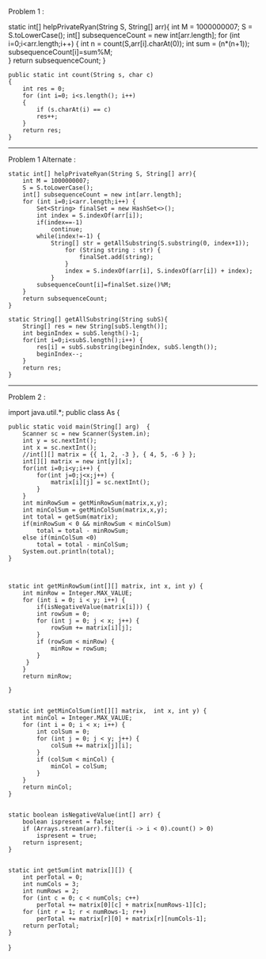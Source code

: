 Problem 1 :

 static int[] helpPrivateRyan(String S, String[] arr){
    	int M = 1000000007; 
    	S = S.toLowerCase();
    	int[] subsequenceCount = new int[arr.length];
        for (int i=0;i<arr.length;i++) {
        	int n = count(S,arr[i].charAt(0));
        	int sum = (n*(n+1));
        	subsequenceCount[i]=sum%M;	
        }
        return subsequenceCount;
    }
    
    public static int count(String s, char c) 
    { 
        int res = 0; 
        for (int i=0; i<s.length(); i++) 
        { 
            if (s.charAt(i) == c) 
            res++; 
        }  
        return res; 
    } 




**********************************************************************************************************************

Problem 1 Alternate :

    static int[] helpPrivateRyan(String S, String[] arr){
    	int M = 1000000007; 
    	S = S.toLowerCase();
    	int[] subsequenceCount = new int[arr.length];
        for (int i=0;i<arr.length;i++) {
        	Set<String> finalSet = new HashSet<>();
        	int index = S.indexOf(arr[i]);
        	if(index==-1)
        		continue;
        	while(index!=-1) {
        		String[] str = getAllSubstring(S.substring(0, index+1));
					for (String string : str) {
						finalSet.add(string);
					} 
	            	index = S.indexOf(arr[i], S.indexOf(arr[i]) + index);
        		}
        	subsequenceCount[i]=finalSet.size()%M;	
        }
        return subsequenceCount;
    }
    
    static String[] getAllSubstring(String subS){
    	String[] res = new String[subS.length()];
    	int beginIndex = subS.length()-1;
    	for(int i=0;i<subS.length();i++) {
    		res[i] = subS.substring(beginIndex, subS.length());
    		beginIndex--;
    	}
    	return res;
    }
    
    
    
    
*******************************************************************************************************************

Problem 2 :


import java.util.*;
public class As {

	public static void main(String[] arg)  {
        Scanner sc = new Scanner(System.in);
        int y = sc.nextInt();
        int x = sc.nextInt();
		//int[][] matrix = {{ 1, 2, -3 }, { 4, 5, -6 } };
		int[][] matrix = new int[y][x];
		for(int i=0;i<y;i++) {
			for(int j=0;j<x;j++) {
				matrix[i][j] = sc.nextInt();
			}
		}
		int minRowSum = getMinRowSum(matrix,x,y);
		int minColSum = getMinColSum(matrix,x,y);
		int total = getSum(matrix);
		if(minRowSum < 0 && minRowSum < minColSum)
			total = total - minRowSum;
		else if(minColSum <0)
			total = total - minColSum;
		System.out.println(total);
	}


	
	static int getMinRowSum(int[][] matrix, int x, int y) {
		int minRow = Integer.MAX_VALUE;
		for (int i = 0; i < y; i++) {
			if(isNegativeValue(matrix[i])) {
			int rowSum = 0;
			for (int j = 0; j < x; j++) {
				rowSum += matrix[i][j];
			}
			if (rowSum < minRow) {
				minRow = rowSum;
			}	
		 }
		}
		return minRow;

	}

	
	static int getMinColSum(int[][] matrix,  int x, int y) {
		int minCol = Integer.MAX_VALUE;
		for (int i = 0; i < x; i++) {
			int colSum = 0;
			for (int j = 0; j < y; j++) {
				colSum += matrix[j][i];
			}
			if (colSum < minCol) {
				minCol = colSum;
			}	
		}
		return minCol;
	}
	
	
	static boolean isNegativeValue(int[] arr) {
		boolean ispresent = false;
		if (Arrays.stream(arr).filter(i -> i < 0).count() > 0)
			ispresent = true;
		return ispresent;
	}
	
	
	static int getSum(int matrix[][]) {
		int perTotal = 0;
		int numCols = 3;
		int numRows = 2;
		for (int c = 0; c < numCols; c++)
		    perTotal += matrix[0][c] + matrix[numRows-1][c];
		for (int r = 1; r < numRows-1; r++)
		    perTotal += matrix[r][0] + matrix[r][numCols-1];
		return perTotal;
	}

}
